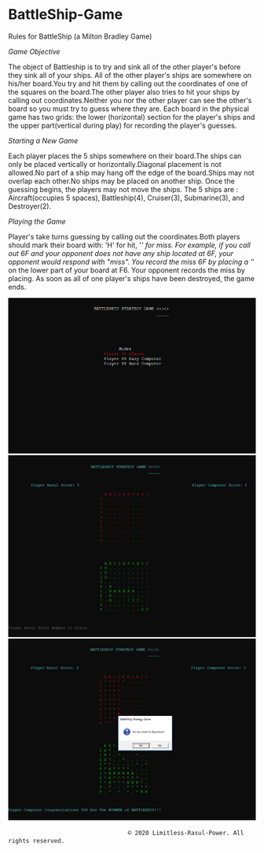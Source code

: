 # BattleShip-Game
Rules for BattleShip (a Milton Bradley Game)

_Game Objective_

 The object of Battleship is to try and sink all of the other player's before they sink all of your ships. All of the other player's ships are somewhere on his/her board.You try and hit them by calling out the coordinates of one of the squares on the board.The other player also tries to hit your ships by calling out coordinates.Neither you nor the other player can see the other's board so you must try to guess where they are.  Each board in the physical game has two grids:  the lower (horizontal) section for the player's ships and the upper part(vertical during play) for recording the player's guesses.
 
 _Starting a New Game_
 
 Each player places the 5 ships somewhere on their board.The ships can only be placed vertically or horizontally.Diagonal placement is not allowed.No part of a ship may hang off the edge of the board.Ships may not overlap each other.No ships may be placed on another ship.
 Once the guessing begins, the players may not move the ships.
 The 5 ships are : Aircraft(occupies 5 spaces), Battleship(4), Cruiser(3), Submarine(3), and Destroyer(2).
 
 _Playing the Game_
 
 Player's take turns guessing by calling out the coordinates.Both players should mark their board with: 'H' for hit, '*' for miss. For example, if you call out 6F and your opponent does not have any ship located at 6F, your opponent would respond with \"miss\".  You record the miss 6F by placing a '*'  on the lower part of your board at F6.  Your opponent records the miss by placing.
 As soon as all of one player's ships have been destroyed, the game ends.
 
<img src="Images/BattleShip Menu (2).PNG" width="1000px">
<img src="Images/BattleShip Game (3).PNG" width="1000px">
<img src="Images/BattleShip Wining (2).PNG" width="1000px">

                                      © 2020 Limitless-Rasul-Power. All rights reserved.                                                  
